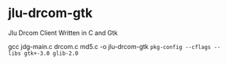 # jlu-drcom-gtk
Jlu Drcom Client Written in C and Gtk

gcc jdg-main.c drcom.c md5.c -o jlu-drcom-gtk `pkg-config --cflags --libs gtk+-3.0 glib-2.0`
